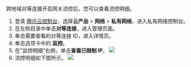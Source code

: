 跨地域对等连接开启网关流控后，您可以查看流控明细。
1. 登录 [腾讯云控制台](https://console.cloud.tencent.com/)，选择**云产品** > **网络** > **私有网络**，进入私有网络控制台。
2. 在左侧目录中单击**对等连接**，进入管理页面。
3. 单击需要查看的对等连接 ID，进入详情页。
4. 单击选项卡中的 **监控**。
5. 在“监控明细”右侧，单击**查看已限制 IP**。
![](https://main.qcloudimg.com/raw/7bdbbda3d530cda91f028c189d9accb7.png) 
6. 流控明细如下图所示。
![](https://main.qcloudimg.com/raw/4bb0f25e29aeb5739c9e654ca7637e92.png)
